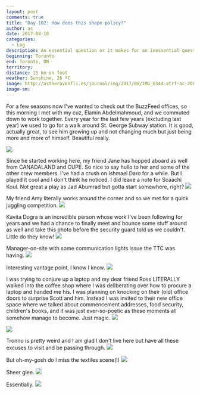 ```yaml
---
layout: post
comments: true
title: "Day 102: How does this shape policy?"
author: ac
date: 2017-08-10
categories:
  - Log
description: An essential question or it makes for an inessential quest.
beginning: Toronto
end: Toronto, ON
territory: 
distance: 15 km on foot
weather: Sunshine, 26 ºC
image: http://astheravenfli.es/journal/img/2017/08/IMG_6544-atrf-ac-2000-web.jpg
image-sm:
---
```


For a few seasons now I've wanted to check out the BuzzFeed offices, so this morning I met with my cuz, Elamin Abdelmahmoud, and we commuted down to work together. Every year for the last few years (excluding last year) we used to go for a walk around St. George Subway station. It is good, actually great, to see him growing up and not changing much but just being more and more of himself. Beautiful really.

<img src="http://astheravenfli.es/journal/img/2017/08/IMG_6509-atrf-ac-2000-web.jpg">

Since he started working here, my friend Jane has hopped aboard as well from CANADALAND and CUPE. So nice to say hullo to her and some of the other crew members. I've had a crush on Ishmael Daro for a while. But I played it cool and I don't think he noticed. I did leave a note for Scaachi Koul. Not great a play as Jad Abumrad but gotta start somewhere, right? 
<img src="http://astheravenfli.es/journal/img/2017/08/IMG_6513-atrf-ac-2000-web.jpg">

My friend Amy literally works around the corner and so we met for a quick juggling competition.
<img src="http://astheravenfli.es/journal/img/2017/08/IMG_6518-atrf-ac-2000-web.jpg">

Kavita Dogra is an incredible person whose work I've been following for years and we had a chance to finally meet and bounce some stuff around as well and take this photo before the security guard told us we couldn't. Little do they know!
<img src="http://astheravenfli.es/journal/img/2017/08/IMG_6520-atrf-ac-2000-web.jpg">

Manager-on-site with some communication lights issue the TTC was having.
<img src="http://astheravenfli.es/journal/img/2017/08/IMG_6528-atrf-ac-2000-web.jpg">

Interesting vantage point, I know I know.
<img src="http://astheravenfli.es/journal/img/2017/08/IMG_6530-atrf-ac-2000-web.jpg">

I was trying to conjure up a laptop and my dear friend Ross LITERALLY walked into the coffee shop where I was deliberating over how to procure a laptop and handed me his. I was planning on knocking on their (old) office doors to surprise Scott and him. Instead I was invited to their new office space where we talked about commencement addresses, food security, children's books, and it was just ever-so-poetic as these moments all somehow manage to become. Just magic.
<img src="http://astheravenfli.es/journal/img/2017/08/IMG_6539-atrf-ac-2000-web.jpg">


<img src="http://astheravenfli.es/journal/img/2017/08/IMG_6541-atrf-ac-2000-web.jpg">

Tronno is pretty weird and I am glad I don't live here but have all these excuses to visit and be passing through.
<img src="http://astheravenfli.es/journal/img/2017/08/IMG_6555-atrf-ac-2000-web.jpg">

But oh-my-gosh do I miss the textiles scene(!)
<img src="http://astheravenfli.es/journal/img/2017/08/IMG_6568-atrf-ac-2000-web.jpg">

Sheer glee.
<img src="http://astheravenfli.es/journal/img/2017/08/IMG_6593-atrf-ac-2000-web.jpg">

Essentially.
<img src="http://astheravenfli.es/journal/img/2017/08/IMG_6535-atrf-ac-2000-web.jpg">
